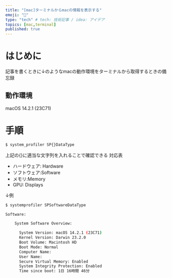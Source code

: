 ```yaml
---
title: "[mac]ターミナルからmacの情報を表示する"
emoji: "👏"
type: "tech" # tech: 技術記事 / idea: アイデア
topics: [mac,terminal]
published: true
---
```

# はじめに
記事を書くときに↓のようなmacの動作環境をターミナルから取得するときの備忘録
## 動作環境
macOS 14.2.1 (23C71)
# 手順
```bash
$ system_profiler SP{}DataType
```
上記の{}に適当な文字列を入れることで確認できる
対応表
- ハードウェア: Hardware
- ソフトウェア:Software
- メモリ:Memory
- GPU: Displays

↓例
```bash
$ systemprofiler SPSoftwareDataType

Software:

    System Software Overview:

      System Version: macOS 14.2.1 (23C71)
      Kernel Version: Darwin 23.2.0
      Boot Volume: Macintosh HD
      Boot Mode: Normal
      Computer Name: 
      User Name:
      Secure Virtual Memory: Enabled
      System Integrity Protection: Enabled
      Time since boot: 1日 16時間 46分

```
